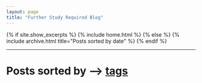 ```yaml
---
layout: page
title: "Further Study Required Blog"
---
```


{% if site.show_excerpts %}
  {% include home.html %}
{% else %}
  {% include archive.html title="Posts sorted by date" %}
{% endif %}

<hr>

# Posts sorted by --> [tags](/tags)
